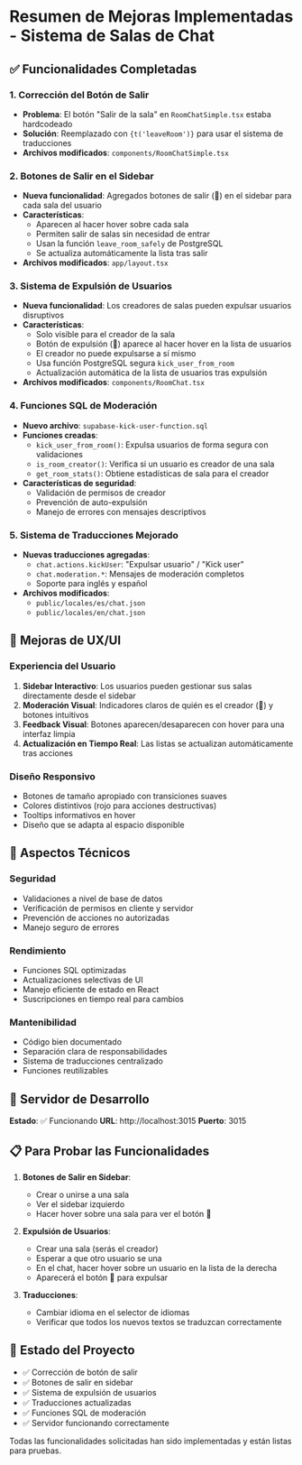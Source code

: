 # Resumen de Mejoras Implementadas - Sistema de Salas de Chat

## ✅ Funcionalidades Completadas

### 1. **Corrección del Botón de Salir**
- **Problema**: El botón "Salir de la sala" en `RoomChatSimple.tsx` estaba hardcodeado
- **Solución**: Reemplazado con `{t('leaveRoom')}` para usar el sistema de traducciones
- **Archivos modificados**: `components/RoomChatSimple.tsx`

### 2. **Botones de Salir en el Sidebar**
- **Nueva funcionalidad**: Agregados botones de salir (🚪) en el sidebar para cada sala del usuario
- **Características**:
  - Aparecen al hacer hover sobre cada sala
  - Permiten salir de salas sin necesidad de entrar
  - Usan la función `leave_room_safely` de PostgreSQL
  - Se actualiza automáticamente la lista tras salir
- **Archivos modificados**: `app/layout.tsx`

### 3. **Sistema de Expulsión de Usuarios**
- **Nueva funcionalidad**: Los creadores de salas pueden expulsar usuarios disruptivos
- **Características**:
  - Solo visible para el creador de la sala
  - Botón de expulsión (🚫) aparece al hacer hover en la lista de usuarios
  - El creador no puede expulsarse a sí mismo
  - Usa función PostgreSQL segura `kick_user_from_room`
  - Actualización automática de la lista de usuarios tras expulsión
- **Archivos modificados**: `components/RoomChat.tsx`

### 4. **Funciones SQL de Moderación**
- **Nuevo archivo**: `supabase-kick-user-function.sql`
- **Funciones creadas**:
  - `kick_user_from_room()`: Expulsa usuarios de forma segura con validaciones
  - `is_room_creator()`: Verifica si un usuario es creador de una sala
  - `get_room_stats()`: Obtiene estadísticas de sala para el creador
- **Características de seguridad**:
  - Validación de permisos de creador
  - Prevención de auto-expulsión
  - Manejo de errores con mensajes descriptivos

### 5. **Sistema de Traducciones Mejorado**
- **Nuevas traducciones agregadas**:
  - `chat.actions.kickUser`: "Expulsar usuario" / "Kick user"
  - `chat.moderation.*`: Mensajes de moderación completos
  - Soporte para inglés y español
- **Archivos modificados**: 
  - `public/locales/es/chat.json`
  - `public/locales/en/chat.json`

## 🎯 Mejoras de UX/UI

### Experiencia del Usuario
1. **Sidebar Interactivo**: Los usuarios pueden gestionar sus salas directamente desde el sidebar
2. **Moderación Visual**: Indicadores claros de quién es el creador (👑) y botones intuitivos
3. **Feedback Visual**: Botones aparecen/desaparecen con hover para una interfaz limpia
4. **Actualización en Tiempo Real**: Las listas se actualizan automáticamente tras acciones

### Diseño Responsivo
- Botones de tamaño apropiado con transiciones suaves
- Colores distintivos (rojo para acciones destructivas)
- Tooltips informativos en hover
- Diseño que se adapta al espacio disponible

## 🔧 Aspectos Técnicos

### Seguridad
- Validaciones a nivel de base de datos
- Verificación de permisos en cliente y servidor
- Prevención de acciones no autorizadas
- Manejo seguro de errores

### Rendimiento
- Funciones SQL optimizadas
- Actualizaciones selectivas de UI
- Manejo eficiente de estado en React
- Suscripciones en tiempo real para cambios

### Mantenibilidad
- Código bien documentado
- Separación clara de responsabilidades
- Sistema de traducciones centralizado
- Funciones reutilizables

## 🚀 Servidor de Desarrollo

**Estado**: ✅ Funcionando
**URL**: http://localhost:3015
**Puerto**: 3015

## 📋 Para Probar las Funcionalidades

1. **Botones de Salir en Sidebar**:
   - Crear o unirse a una sala
   - Ver el sidebar izquierdo
   - Hacer hover sobre una sala para ver el botón 🚪

2. **Expulsión de Usuarios**:
   - Crear una sala (serás el creador)
   - Esperar a que otro usuario se una
   - En el chat, hacer hover sobre un usuario en la lista de la derecha
   - Aparecerá el botón 🚫 para expulsar

3. **Traducciones**:
   - Cambiar idioma en el selector de idiomas
   - Verificar que todos los nuevos textos se traduzcan correctamente

## 🔄 Estado del Proyecto

- ✅ Corrección de botón de salir
- ✅ Botones de salir en sidebar
- ✅ Sistema de expulsión de usuarios
- ✅ Traducciones actualizadas
- ✅ Funciones SQL de moderación
- ✅ Servidor funcionando correctamente

Todas las funcionalidades solicitadas han sido implementadas y están listas para pruebas.
